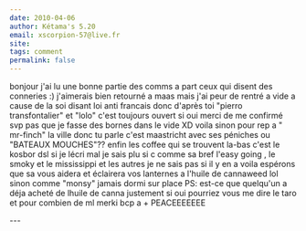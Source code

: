 ```yaml
---
date: 2010-04-06
author: Kétama's 5.20
email: xscorpion-57@live.fr
site: 
tags: comment
permalink: false
---
```


<p>bonjour j'ai lu une bonne partie des comms a part ceux qui disent des conneries :) j'aimerais bien retourné a maas mais j'ai peur de rentré a vide a cause de la soi disant loi anti francais donc d'après toi &quot;pierro transfontalier&quot; et &quot;lolo&quot; c'est toujours ouvert si oui merci de me confirmé svp pas que je fasse des bornes dans le vide XD voila sinon pour rep a &quot; mr-finch&quot; la ville donc tu parle c'est maastricht avec ses péniches ou &quot;BATEAUX MOUCHES&quot;?? enfin les coffee qui se trouvent la-bas c'est le kosbor dsl si je lécri mal je sais plu si c comme sa bref l'easy going , le smoky et le mississippi et les autres je ne sais pas si il y en a voila espérons que sa vous aidera et éclairera vos lanternes a l'huile de cannaweed lol sinon comme &quot;monsy&quot; jamais dormi sur place  PS: est-ce que quelqu'un a déja acheté de lhuile de canna justement si oui pourriez vous me dire le taro et pour combien de ml merki bcp a + PEACEEEEEEE </p>
---